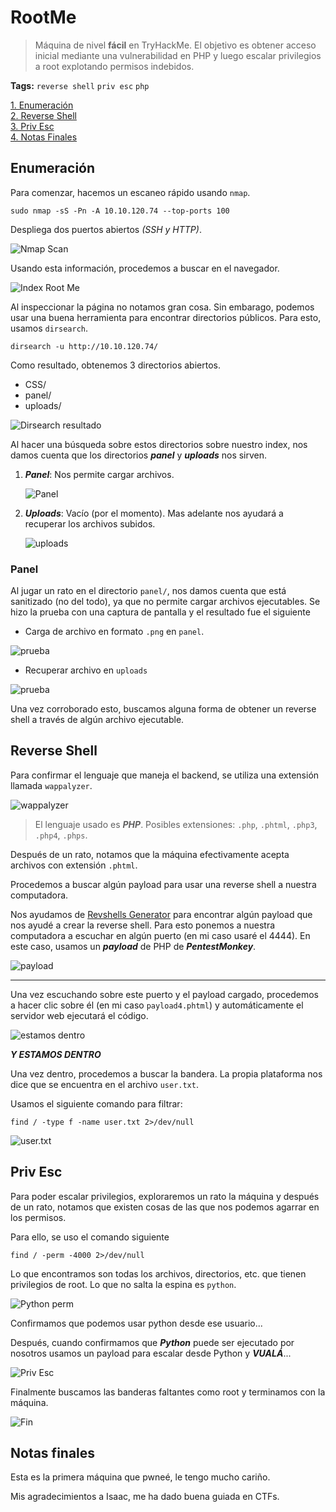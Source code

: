 # RootMe
> Máquina de nivel **fácil** en TryHackMe. El objetivo es obtener acceso inicial mediante una vulnerabilidad en PHP y luego escalar privilegios a root explotando permisos indebidos.

**Tags:** `reverse shell` `priv esc` `php` 

[1. Enumeración](#enumeración)  
[2. Reverse Shell](#reverse-shell)  
[3. Priv Esc](#priv-esc)  
[4. Notas Finales](#notas-finales)

## Enumeración

Para comenzar, hacemos un escaneo rápido usando `nmap`.
```shell
sudo nmap -sS -Pn -A 10.10.120.74 --top-ports 100
```

Despliega dos puertos abiertos *(SSH y HTTP)*.  

![Nmap Scan](src/nmap.png)

Usando esta información, procedemos a buscar en el navegador.

![Index Root Me](src/rootme.png)

Al inspeccionar la página no notamos gran cosa. Sin embarago, podemos usar una buena herramienta para encontrar directorios públicos. Para esto, usamos `dirsearch`.

```shell
dirsearch -u http://10.10.120.74/
```

Como resultado, obtenemos 3 directorios abiertos.
- CSS/
- panel/
- uploads/

![Dirsearch resultado](src/dirsearch.png)

Al hacer una búsqueda sobre estos directorios sobre nuestro index, nos damos cuenta que los directorios ***panel*** y ***uploads*** nos sirven.

1. ***Panel***: Nos permite cargar archivos.

    ![Panel](src/panel.png)

2. ***Uploads***: Vacío (por el momento). Mas adelante nos ayudará a recuperar los archivos subidos.

    ![uploads](src/uploads.png)


### Panel

Al jugar un rato en el directorio `panel/`, nos damos cuenta que está sanitizado (no del todo), ya que no permite cargar archivos ejecutables. Se hizo la prueba con una captura de pantalla y el resultado fue el siguiente

- Carga de archivo en formato `.png` en `panel`.

![prueba](src/prueba_enviada.png)

- Recuperar archivo en `uploads`

![prueba](src/prueba_recuperada.png)

Una vez corroborado esto, buscamos alguna forma de obtener un reverse shell a través de algún archivo ejecutable.

## Reverse Shell

Para confirmar el lenguaje que maneja el backend, se utiliza una extensión llamada `wappalyzer`.

![wappalyzer](src/wappalyzer.png)

> El lenguaje usado es ***PHP***. Posibles extensiones: `.php`, `.phtml`, `.php3`, `.php4`, `.phps`.

Después de un rato, notamos que la máquina efectivamente acepta archivos con extensión `.phtml`.

Procedemos a buscar algún payload para usar una reverse shell a nuestra computadora.

Nos ayudamos de [Revshells Generator](https://www.revshells.com/) para encontrar algún payload que nos ayudé a crear la reverse shell. Para esto ponemos a nuestra computadora a escuchar en algún puerto (en mi caso usaré el 4444). En este caso, usamos un ***payload*** de PHP de ***PentestMonkey***.

![payload](src/payload.png)

---


Una vez escuchando sobre este puerto y el payload cargado, procedemos a hacer clic sobre él (en mi caso `payload4.phtml`) y automáticamente el servidor web ejecutará el código.

![estamos dentro](src/estoy_dentro.png)

***Y ESTAMOS DENTRO***

Una vez dentro, procedemos a buscar la bandera. La propia plataforma nos dice que se encuentra en el archivo `user.txt`.

Usamos el siguiente comando para filtrar:

```shell
find / -type f -name user.txt 2>/dev/null
```

![user.txt](src/user.png)

## Priv Esc

Para poder escalar privilegios, exploraremos un rato la máquina y después de un rato, notamos que existen cosas de las que nos podemos agarrar en los permisos.

Para ello, se uso el comando siguiente

```shell
find / -perm -4000 2>/dev/null
```

Lo que encontramos son todas los archivos, directorios, etc. que tienen privilegios de root. Lo que no salta la espina es `python`.

![Python perm](src/perm.png)

Confirmamos que podemos usar python desde ese usuario...

Después, cuando confirmamos que ***Python*** puede ser ejecutado por nosotros usamos un payload para escalar desde Python y ***VUALÁ***...

![Priv Esc](src/root.png)

Finalmente buscamos las banderas faltantes como root y terminamos con la máquina.

![Fin](src/privesc.png)


## Notas finales

Esta es la primera máquina que pwneé, le tengo mucho cariño. 

Mis agradecimientos a Isaac, me ha dado buena guiada en CTFs.
